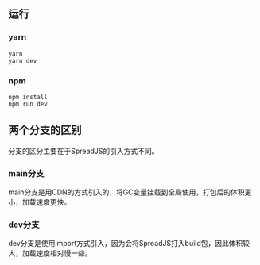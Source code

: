 ## 运行
### yarn
```
yarn
yarn dev
```
### npm
```
npm install
npm run dev
```
## 两个分支的区别
分支的区分主要在于SpreadJS的引入方式不同。
### main分支
main分支是用CDN的方式引入的，将GC变量挂载到全局使用，打包后的体积更小，加载速度更快。
### dev分支
dev分支是使用import方式引入，因为会将SpreadJS打入build包，因此体积较大，加载速度相对慢一些。